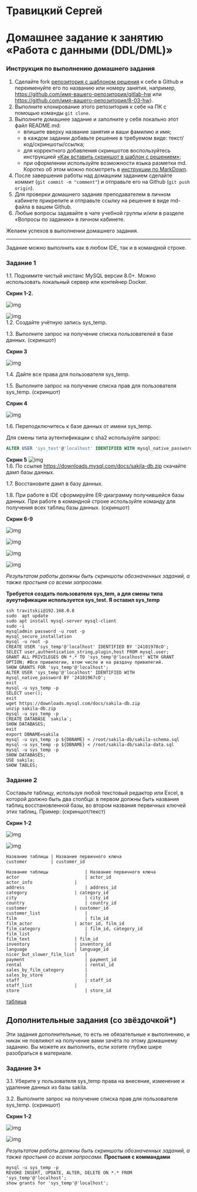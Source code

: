 # Травицкий Сергей
# Домашнее задание к занятию «Работа с данными (DDL/DML)»

### Инструкция по выполнению домашнего задания

1. Сделайте fork [репозитория c шаблоном решения](https://github.com/netology-code/sys-pattern-homework) к себе в Github и переименуйте его по названию или номеру занятия, например, https://github.com/имя-вашего-репозитория/gitlab-hw или https://github.com/имя-вашего-репозитория/8-03-hw).
2. Выполните клонирование этого репозитория к себе на ПК с помощью команды `git clone`.
3. Выполните домашнее задание и заполните у себя локально этот файл README.md:
   - впишите вверху название занятия и ваши фамилию и имя;
   - в каждом задании добавьте решение в требуемом виде: текст/код/скриншоты/ссылка;
   - для корректного добавления скриншотов воспользуйтесь инструкцией [«Как вставить скриншот в шаблон с решением»](https://github.com/netology-code/sys-pattern-homework/blob/main/screen-instruction.md);
   - при оформлении используйте возможности языка разметки md. Коротко об этом можно посмотреть в [инструкции по MarkDown](https://github.com/netology-code/sys-pattern-homework/blob/main/md-instruction.md).
4. После завершения работы над домашним заданием сделайте коммит (`git commit -m "comment"`) и отправьте его на Github (`git push origin`).
5. Для проверки домашнего задания преподавателем в личном кабинете прикрепите и отправьте ссылку на решение в виде md-файла в вашем Github.
6. Любые вопросы задавайте в чате учебной группы и/или в разделе «Вопросы по заданию» в личном кабинете.

Желаем успехов в выполнении домашнего задания.

---

Задание можно выполнить как в любом IDE, так и в командной строке.

### Задание 1
1.1. Поднимите чистый инстанс MySQL версии 8.0+. Можно использовать локальный сервер или контейнер Docker.

**Скрин 1-2.**

![img](https://github.com/travickiy67/DDL-DML/blob/main/img/img1.1.png)  

![img](https://github.com/travickiy67/DDL-DML/blob/main/img/img1.2.png)  
1.2. Создайте учётную запись sys_temp. 

1.3. Выполните запрос на получение списка пользователей в базе данных. (скриншот)

**Скрин 3**

![img](https://github.com/travickiy67/DDL-DML/blob/main/img/img1.3.png)  

1.4. Дайте все права для пользователя sys_temp. 

1.5. Выполните запрос на получение списка прав для пользователя sys_temp. (скриншот)

**Слрин 4**

![img](https://github.com/travickiy67/DDL-DML/blob/main/img/img1.4.png)  

1.6. Переподключитесь к базе данных от имени sys_temp.

Для смены типа аутентификации с sha2 используйте запрос: 
```sql
ALTER USER 'sys_test'@'localhost' IDENTIFIED WITH mysql_native_password BY 'password';
```
**Скрин 5**
![img](https://github.com/travickiy67/DDL-DML/blob/main/img/img1.5.png)  
1.6. По ссылке https://downloads.mysql.com/docs/sakila-db.zip скачайте дамп базы данных.

1.7. Восстановите дамп в базу данных.

1.8. При работе в IDE сформируйте ER-диаграмму получившейся базы данных. При работе в командной строке используйте команду для получения всех таблиц базы данных. (скриншот)

**Скрин 6-9**  

![img](https://github.com/travickiy67/DDL-DML/blob/main/img/img1.6.png) 

![img](https://github.com/travickiy67/DDL-DML/blob/main/img/img1.7.png)  

![img](https://github.com/travickiy67/DDL-DML/blob/main/img/img1.8.png)   

![img](https://github.com/travickiy67/DDL-DML/blob/main/img/img1.9.png)  

*Результатом работы должны быть скриншоты обозначенных заданий, а также простыня со всеми запросами.*

**Требуется создать пользователя sys_tem, а для смены типа ауеутификации используется sys_test. Я оставил sys_temp**  
```
ssh travitskii@192.168.0.8
sudo  apt update
sudo apt install mysql-server mysql-client
sudo -i
mysqladmin password -u root -p
mysql_secure_installation
mysql -u root -p
CREATE USER 'sys_temp'@'localhost' IDENTIFIED BY '24101978cO';
SELECT user,authentication_string,plugin,host FROM mysql.user;
GRANT ALL PRIVILEGES ON *.* TO 'sys_temp'@'localhost' WITH GRANT OPTION; #Все привилегии, втом числе и на рвздачу привилегий.
SHOW GRANTS FOR 'sys_temp'@'localhost';
ALTER USER 'sys_temp'@'localhost' IDENTIFIED WITH mysql_native_password BY '24101967cO';
exit
mysql -u sys_temp -p
SELECT user();
exit
wget https://downloads.mysql.com/docs/sakila-db.zip
unzip sakila-db.zip
mysql -u sys_temp -p
CREATE DATABASE `sakila`;
SHOW DATABASES;
exit
export DBNAME=sakila
mysql -u sys_temp -p ${DBNAME} < /root/sakila-db/sakila-schema.sql
mysql -u sys_temp -p ${DBNAME} < /root/sakila-db/sakila-data.sql
mysql -u sys_temp -p
SHOW DATABASES;
USE sakila;
SHOW TABLES;
```
### Задание 2
Составьте таблицу, используя любой текстовый редактор или Excel, в которой должно быть два столбца: в первом должны быть названия таблиц восстановленной базы, во втором названия первичных ключей этих таблиц. Пример: (скриншот/текст)

**Скрин 1-2**

![img](https://github.com/travickiy67/DDL-DML/blob/main/img/img2.1.png)   

![img](https://github.com/travickiy67/DDL-DML/blob/main/img/img2.3.png)  
 
```
Название таблицы | Название первичного ключа
customer         | customer_id
```
```
Название таблицы              | Название первичного ключа
actor	                      | actor_id
actor_info	              |
address	                      | address_id
category	              | category_id
city	                      | city_id
country	                      | country_id
customer	              | customer_id
customer_list	              |
film                          | film_id        
film_actor	              | actor_id, film_id
film_category	              | film_id, category_id
film_list                     |
film_text	              | film_id
inventory	              | inventory_id
language	              | language_id 
nicer_but_slower_film_list    |	
payment      	              | payment_id 
rental	                      | rental_id
sales_by_film_category	      |
sales_by_store	              |
staff	                      | staff_id 
staff_list	              |
store	                      | store_id
```
[таблица](https://github.com/travickiy67/DDL-DML/blob/main/files/%D1%82%D0%B0%D0%B1%D0%BB%D0%B8%D1%86%D0%B0.xlsx)  
	
## Дополнительные задания (со звёздочкой*)
Эти задания дополнительные, то есть не обязательные к выполнению, и никак не повлияют на получение вами зачёта по этому домашнему заданию. Вы можете их выполнить, если хотите глубже шире разобраться в материале.

### Задание 3*
3.1. Уберите у пользователя sys_temp права на внесение, изменение и удаление данных из базы sakila.

3.2. Выполните запрос на получение списка прав для пользователя sys_temp. (скриншот)

**Скрин 1-2**

![img](https://github.com/travickiy67/DDL-DML/blob/main/img/img3.1.png)  

![img](https://github.com/travickiy67/DDL-DML/blob/main/img/img3.2.png)  

*Результатом работы должны быть скриншоты обозначенных заданий, а также простыня со всеми запросами.*
**Простыня с коммандами**
```
mysql -u sys_temp -p
REVOKE INSERT, UPDATE, ALTER, DELETE ON *.* FROM 'sys_temp'@'localhost';
show grants for 'sys_temp'@'localhost';
```
